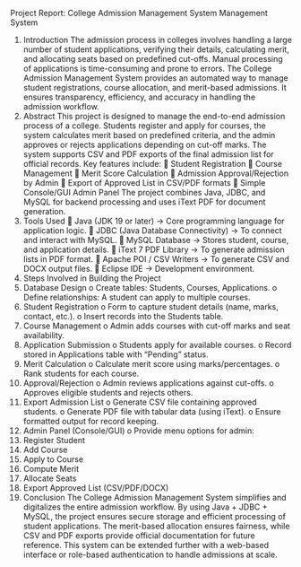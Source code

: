 Project Report: College Admission Management System
Management System 
1. Introduction 
The admission process in colleges involves handling a large number of student applications, 
verifying their details, calculating merit, and allocating seats based on predefined cut-offs. 
Manual processing of applications is time-consuming and prone to errors. 
The College Admission Management System provides an automated way to manage student 
registrations, course allocation, and merit-based admissions. It ensures transparency, 
efficiency, and accuracy in handling the admission workflow. 
2. Abstract 
This project is designed to manage the end-to-end admission process of a college. Students 
register and apply for courses, the system calculates merit based on predefined criteria, and 
the admin approves or rejects applications depending on cut-off marks. The system supports 
CSV and PDF exports of the final admission list for official records. 
Key features include: 
 Student Registration 
 Course Management 
 Merit Score Calculation 
 Admission Approval/Rejection by Admin 
 Export of Approved List in CSV/PDF formats 
 Simple Console/GUI Admin Panel 
The project combines Java, JDBC, and MySQL for backend processing and uses iText 
PDF for document generation. 
3. Tools Used 
 Java (JDK 19 or later) → Core programming language for application logic. 
 JDBC (Java Database Connectivity) → To connect and interact with MySQL. 
 MySQL Database → Stores student, course, and application details. 
 iText 7 PDF Library → To generate admission lists in PDF format. 
 Apache POI / CSV Writers → To generate CSV and DOCX output files. 
 Eclipse IDE → Development environment. 
4. Steps Involved in Building the Project 
1. Database Design 
o Create tables: Students, Courses, Applications. 
o Define relationships: A student can apply to multiple courses. 
2. Student Registration 
o Form to capture student details (name, marks, contact, etc.). 
o Insert records into the Students table. 
3. Course Management 
o Admin adds courses with cut-off marks and seat availability. 
4. Application Submission 
o Students apply for available courses. 
o Record stored in Applications table with “Pending” status. 
5. Merit Calculation 
o Calculate merit score using marks/percentages. 
o Rank students for each course. 
6. Approval/Rejection 
o Admin reviews applications against cut-offs. 
o Approves eligible students and rejects others. 
7. Export Admission List 
o Generate CSV file containing approved students. 
o Generate PDF file with tabular data (using iText). 
o Ensure formatted output for record keeping. 
8. Admin Panel (Console/GUI) 
o Provide menu options for admin: 
1. Register Student 
2. Add Course 
3. Apply to Course 
4. Compute Merit 
5. Allocate Seats 
6. Export Approved List (CSV/PDF/DOCX) 
5. Conclusion 
The College Admission Management System simplifies and digitalizes the entire admission 
workflow. By using Java + JDBC + MySQL, the project ensures secure storage and 
efficient processing of student applications. The merit-based allocation ensures fairness, 
while CSV and PDF exports provide official documentation for future reference. 
This system can be extended further with a web-based interface or role-based 
authentication to handle admissions at scale. 
